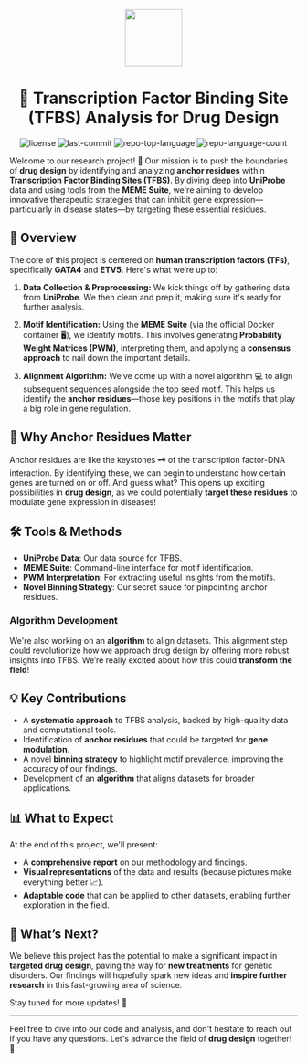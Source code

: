<p align="center">
  <img src="https://cdn-icons-png.flaticon.com/512/6295/6295417.png" width="100" />
</p>
<p align="center">
    <h1 align="center">🧬 Transcription Factor Binding Site (TFBS) Analysis for Drug Design</h1>
</p>
<p align="center">
	<img src="https://img.shields.io/github/license/Secret-Ambush/Working-with-TF?style=flat&color=0080ff" alt="license">
	<img src="https://img.shields.io/github/last-commit/Secret-Ambush/Working-with-TF?style=flat&logo=git&logoColor=white&color=0080ff" alt="last-commit">
	<img src="https://img.shields.io/github/languages/top/Secret-Ambush/Working-with-TF?style=flat&color=0080ff" alt="repo-top-language">
	<img src="https://img.shields.io/github/languages/count/Secret-Ambush/Working-with-TF?style=flat&color=0080ff" alt="repo-language-count">
<p>

Welcome to our research project! 🎉 Our mission is to push the boundaries of **drug design** by identifying and analyzing **anchor residues** within **Transcription Factor Binding Sites (TFBS)**. By diving deep into **UniProbe** data and using tools from the **MEME Suite**, we're aiming to develop innovative therapeutic strategies that can inhibit gene expression—particularly in disease states—by targeting these essential residues.

## 🔬 Overview

The core of this project is centered on **human transcription factors (TFs)**, specifically **GATA4** and **ETV5**. Here's what we’re up to:

1. **Data Collection & Preprocessing:** We kick things off by gathering data from **UniProbe**. We then clean and prep it, making sure it's ready for further analysis.
   
2. **Motif Identification:** Using the **MEME Suite** (via the official Docker container 🖥️), we identify motifs. This involves generating **Probability Weight Matrices (PWM)**, interpreting them, and applying a **consensus approach** to nail down the important details.
   
3. **Alignment Algorithm:** We’ve come up with a novel algorithm 💻 to align subsequent sequences alongside the top seed motif. This helps us identify the **anchor residues**—those key positions in the motifs that play a big role in gene regulation.

## 🧩 Why Anchor Residues Matter

Anchor residues are like the keystones 🗝️ of the transcription factor-DNA interaction. By identifying these, we can begin to understand how certain genes are turned on or off. And guess what? This opens up exciting possibilities in **drug design**, as we could potentially **target these residues** to modulate gene expression in diseases!

## 🛠️ Tools & Methods

- **UniProbe Data**: Our data source for TFBS.
- **MEME Suite**: Command-line interface for motif identification.
- **PWM Interpretation**: For extracting useful insights from the motifs.
- **Novel Binning Strategy**: Our secret sauce for pinpointing anchor residues.

### Algorithm Development

We're also working on an **algorithm** to align datasets. This alignment step could revolutionize how we approach drug design by offering more robust insights into TFBS. We’re really excited about how this could **transform the field**!

## 💡 Key Contributions

- A **systematic approach** to TFBS analysis, backed by high-quality data and computational tools.
- Identification of **anchor residues** that could be targeted for **gene modulation**.
- A novel **binning strategy** to highlight motif prevalence, improving the accuracy of our findings.
- Development of an **algorithm** that aligns datasets for broader applications.

## 📊 What to Expect

At the end of this project, we'll present:
- A **comprehensive report** on our methodology and findings.
- **Visual representations** of the data and results (because pictures make everything better 📈).
- **Adaptable code** that can be applied to other datasets, enabling further exploration in the field.

## 🚀 What’s Next?

We believe this project has the potential to make a significant impact in **targeted drug design**, paving the way for **new treatments** for genetic disorders. Our findings will hopefully spark new ideas and **inspire further research** in this fast-growing area of science.

Stay tuned for more updates! 🌟

---

Feel free to dive into our code and analysis, and don't hesitate to reach out if you have any questions. Let's advance the field of **drug design** together! 💊

